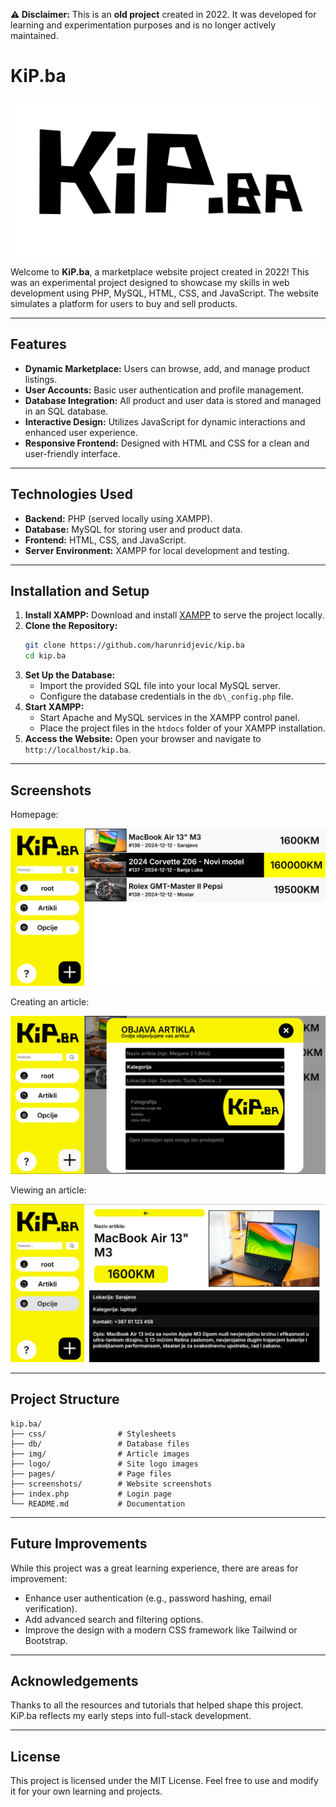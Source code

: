**⚠️ Disclaimer:** This is an **old project** created in 2022. It was developed for learning and experimentation purposes and is no longer actively maintained.
# KiP.ba

![KiP.ba Logo](logo/logov1.png)

Welcome to **KiP.ba**, a marketplace website project created in 2022! This was an experimental project designed to showcase my skills in web development using PHP, MySQL, HTML, CSS, and JavaScript. The website simulates a platform for users to buy and sell products.

---

## Features

- **Dynamic Marketplace:** Users can browse, add, and manage product listings.
- **User Accounts:** Basic user authentication and profile management.
- **Database Integration:** All product and user data is stored and managed in an SQL database.
- **Interactive Design:** Utilizes JavaScript for dynamic interactions and enhanced user experience.
- **Responsive Frontend:** Designed with HTML and CSS for a clean and user-friendly interface.

---

## Technologies Used

- **Backend:** PHP (served locally using XAMPP).
- **Database:** MySQL for storing user and product data.
- **Frontend:** HTML, CSS, and JavaScript.
- **Server Environment:** XAMPP for local development and testing.

---

## Installation and Setup

1. **Install XAMPP:** Download and install [XAMPP](https://www.apachefriends.org/index.html) to serve the project locally.
2. **Clone the Repository:**
   ```bash
   git clone https://github.com/harunridjevic/kip.ba
   cd kip.ba
   ```
3. **Set Up the Database:**
   - Import the provided SQL file into your local MySQL server.
   - Configure the database credentials in the `db\_config.php` file.
4. **Start XAMPP:**
   - Start Apache and MySQL services in the XAMPP control panel.
   - Place the project files in the `htdocs` folder of your XAMPP installation.
5. **Access the Website:** Open your browser and navigate to `http://localhost/kip.ba`.

---

## Screenshots

Homepage:

![homepage](screenshots/homepage.PNG)



Creating an article:

![homepage](screenshots/create_article.PNG)



Viewing an article:

![homepage](screenshots/article.PNG)


---

## Project Structure

```
kip.ba/
├── css/                # Stylesheets
├── db/                 # Database files
├── img/                # Article images
├── logo/               # Site logo images
├── pages/              # Page files
├── screenshots/        # Website screenshots
├── index.php           # Login page
└── README.md           # Documentation
```

---

## Future Improvements

While this project was a great learning experience, there are areas for improvement:

- Enhance user authentication (e.g., password hashing, email verification).
- Add advanced search and filtering options.
- Improve the design with a modern CSS framework like Tailwind or Bootstrap.

---

## Acknowledgements

Thanks to all the resources and tutorials that helped shape this project. KiP.ba reflects my early steps into full-stack development.

---

## License

This project is licensed under the MIT License. Feel free to use and modify it for your own learning and projects.

